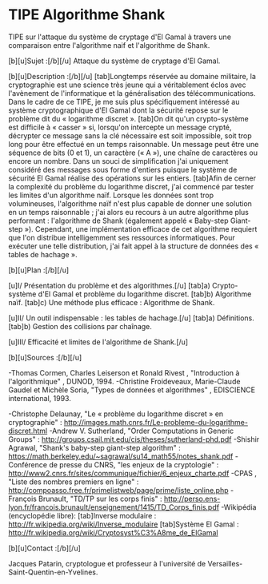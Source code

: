 # TIPE Algorithme Shank
TIPE sur l'attaque du système de cryptage d'El Gamal à travers une comparaison entre l'algorithme naif et l'algorithme de Shank.

[b][u]Sujet :[/b][/u] Attaque du système de cryptage d'El Gamal.

[b][u]Description :[/b][/u]
[tab]Longtemps réservée au domaine militaire, la cryptographie est une science très jeune qui a véritablement éclos avec l'avènement de l'informatique et la généralisation des télécommunications.  Dans le cadre de ce TIPE, je me suis plus spécifiquement intéressé au système cryptographique d'El Gamal dont la sécurité repose sur le problème dit du « logarithme discret ». 
[tab]On dit qu'un crypto-système est difficile à « casser » si, lorsqu'on intercepte un message crypté, décrypter ce message sans la clé nécessaire est soit impossible, soit trop long pour être effectué en un temps raisonnable. Un message peut être une séquence de bits (0 et 1), un caractère (« A »), une chaîne de caractères ou encore un nombre. Dans un souci de simplification j'ai uniquement considéré des messages sous forme d'entiers puisque le système de sécurité El Gamal réalise des opérations sur les entiers.
[tab]Afin de cerner la complexité du problème du logarithme discret, j'ai commencé par tester les limites d'un algorithme naïf. Lorsque les données sont trop volumineuses, l'algorithme naïf n'est plus capable de donner une solution en un temps raisonnable ; j'ai alors eu recours à un autre algorithme plus performant : l'algorithme de Shank (également appelé « Baby-step Giant-step »).  Cependant, une implémentation efficace de cet algorithme requiert que l'on distribue intelligemment ses ressources informatiques. Pour exécuter une telle distribution, j'ai fait appel à la structure de données des  « tables de hachage ».

[b][u]Plan :[/b][/u]

[u]I/ Présentation du problème et des algorithmes.[/u]
[tab]a) Crypto-système d'El Gamal et problème du logarithme discret.
[tab]b) Algorithme naïf.
[tab]c) Une méthode plus efficace : Algorithme de Shank.

[u]II/ Un outil indispensable : les tables de hachage.[/u]
[tab]a) Définitions.
[tab]b) Gestion des collisions par chaînage.

[u]III/ Efficacité et limites de l'algorithme de Shank.[/u]

[b][u]Sources :[/b][/u]

-Thomas Cormen, Charles Leiserson et Ronald Rivest , "Introduction à l'algorithmique" , DUNOD, 1994.
-Christine Froideveaux, Marie-Claude Gaudel et Michèle Soria, "Types de données et algorithmes" , EDISCIENCE international, 1993.

-Christophe Delaunay, "Le « problème du logarithme discret » en cryptographie" : http://images.math.cnrs.fr/Le-probleme-du-logarithme-discret.html
-Andrew V. Sutherland, "Order Computations in Generic Groups" : http://groups.csail.mit.edu/cis/theses/sutherland-phd.pdf
-Shishir Agrawal, "Shank's baby-step giant-step algorithm" : https://math.berkeley.edu/~sagrawal/su14_math55/notes_shank.pdf
-Conférence de presse du CNRS, "les enjeux de la cryptologie" : http://www2.cnrs.fr/sites/communique/fichier/6_enjeux_charte.pdf
-CPAS , "Liste des nombres premiers en ligne" : http://compoasso.free.fr/primelistweb/page/prime/liste_online.php
-François Brunault, "TD/TP sur les corps finis" : http://perso.ens-lyon.fr/francois.brunault/enseignement/1415/TD_Corps_finis.pdf
-Wikipédia (encyclopédie libre):
[tab]Inverse modulaire : http://fr.wikipedia.org/wiki/Inverse_modulaire
[tab]Système El Gamal : http://fr.wikipedia.org/wiki/Cryptosyst%C3%A8me_de_ElGamal


[b][u]Contact :[/b][/u]

Jacques Patarin, cryptologue et professeur à l'université de Versailles-Saint-Quentin-en-Yvelines.
